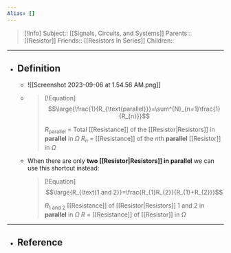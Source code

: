 ```yaml
---
Alias: []
---
```

> [!Info]
> Subject:: [[Signals, Circuits, and Systems]]
> Parents:: [[Resistor]]
> Friends:: [[Resistors In Series]]
> Children:: 
---
- ## Definition
	- ![[Screenshot 2023-09-06 at 1.54.56 AM.png]]
	- > [!Equation]
	  > $$\large{\frac{1}{R_{\text{parallel}}}=\sum^{N}_{n=1}\frac{1}{R_{n}}}$$
	  > 
	  > $R_{\text{parallel}}$ = Total [[Resistance]] of the [[Resistor|Resistors]] in **parallel** in $\Omega$
	  > $R_{n}$ = [[Resistance]] of the $n$th **parallel** [[Resistor]] in $\Omega$
	- When there are only **two [[Resistor|Resistors]] in parallel** we can use this shortcut instead:
	  > [!Equation]
	  > $$\large{R_{\text{1 and 2}}=\frac{R_{1}R_{2}}{R_{1}+R_{2}}}$$
	  > 
	  > $R_{\text{1 and 2}}$ [[Resistance]] of [[Resistor|Resistors]] $1$ and $2$ in **parallel** in $\Omega$
	  > $R$ = [[Resistance]] of [[Resistor]] in $\Omega$
---
- ## Reference